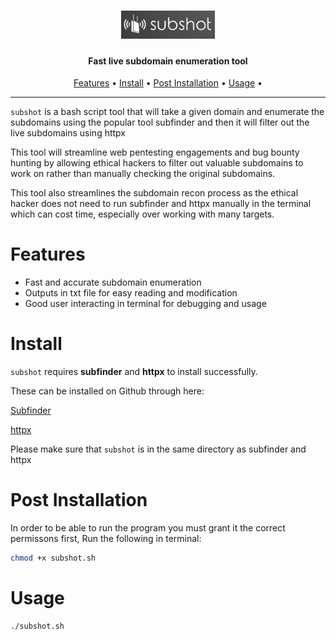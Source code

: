 <h1 align="center">
  <img src="static/subshotlogo2.jpg" alt="subshot" width="150px">
  <br>
</h1>

<h4 align="center">Fast live subdomain enumeration tool</h4>

<p align="center">
  <a href="#Features">Features</a> •
  <a href="#Install">Install</a> •
  <a href="#Post-Installation">Post Installation</a> •
  <a href="#Usage">Usage</a> •
  
</p>


---

`subshot` is a bash script tool that will take a given domain and enumerate the subdomains using the popular tool subfinder and then it will filter out the live subdomains using httpx

This tool will streamline web pentesting engagements and bug bounty hunting by allowing ethical hackers to filter out valuable subdomains to work on rather than manually checking the original subdomains.

This tool also streamlines the subdomain recon process as the ethical hacker does not need to run subfinder and httpx manually in the terminal which can cost time, especially over working with many targets.

# Features

- Fast and accurate subdomain enumeration
- Outputs in txt file for easy reading and modification
- Good user interacting in terminal for debugging and usage

# Install

`subshot` requires **subfinder** and **httpx** to install successfully. 

These can be installed on Github through here:

<a href="https://github.com/projectdiscovery/subfinder">Subfinder</a>

<a href="https://github.com/projectdiscovery/httpx">httpx</a>

Please make sure that `subshot` is in the same directory as subfinder and httpx

# Post Installation

In order to be able to run the program you must grant it the correct permissons first, Run the following in terminal:

```sh
chmod +x subshot.sh
```

# Usage

```sh
./subshot.sh
```




